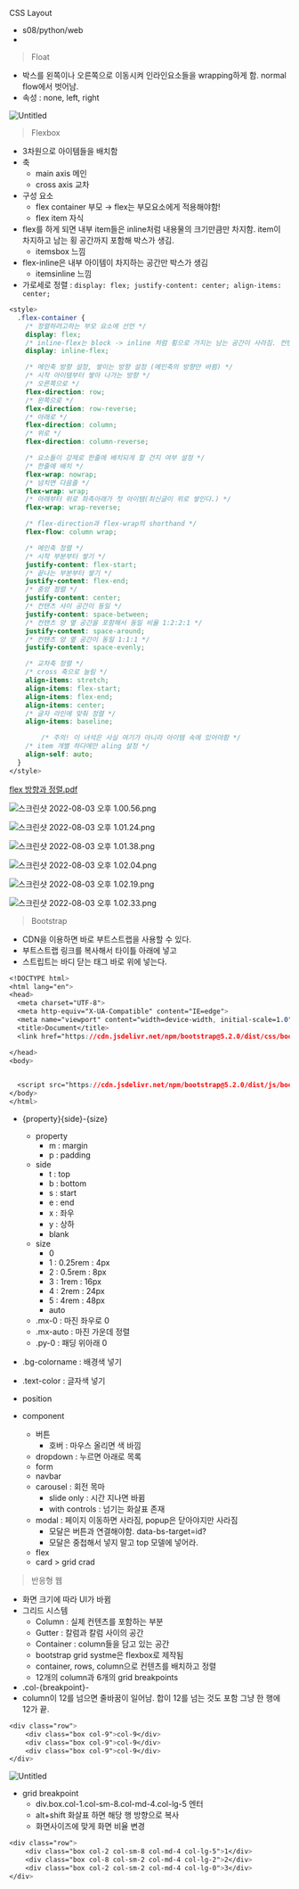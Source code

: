 CSS Layout

- s08/python/web
- 

> Float
> 
- 박스를 왼쪽이나 오른쪽으로 이동시켜 인라인요소들을 wrapping하게 함. normal flow에서 벗어남.
- 속성 : none, left, right

![Untitled](https://s3-us-west-2.amazonaws.com/secure.notion-static.com/8d70ad35-0d92-4f49-9803-d85620d0fd7e/Untitled.png)

> Flexbox
> 
- 3차원으로 아이템들을 배치함
- 축
    - main axis 메인
    - cross axis 교차
- 구성 요소
    - flex container 부모 → flex는 부모요소에게 적용해야함!
    - flex item 자식
- flex를 하게 되면 내부 item들은 inline처럼 내용물의 크기만큼만 차지함. item이 차지하고 남는 횡 공간까지 포함해 박스가 생김.
    - itemsbox 느낌
- flex-inline은 내부 아이템이 차지하는 공간만 박스가 생김
    - itemsinline 느낌
- 가로세로 정렬 : `display: flex; justify-content: center; align-items: center;`

```css
<style>
  .flex-container {
    /* 정렬하려고하는 부모 요소에 선언 */
    display: flex;
    /* inline-flex는 block -> inline 처럼 횡으로 가지는 남는 공간이 사라짐. 컨텐츠 공간만 차지 */
    display: inline-flex;

    /* 메인축 방향 설정, 쌓이는 방향 설정 (메인축의 방향만 바뀜) */
    /* 시작 아이템부터 쌓아 나가는 방향 */
    /* 오른쪽으로 */
    flex-direction: row;
    /* 왼쪽으로 */
    flex-direction: row-reverse;
    /* 아래로 */
    flex-direction: column;
    /* 위로 */
    flex-direction: column-reverse;

    /* 요소들이 강제로 한줄에 배치되게 할 건지 여부 설정 */
    /* 한줄에 배치 */
    flex-wrap: nowrap;
    /* 넘치면 다음줄 */
    flex-wrap: wrap;
    /* 아래부터 위로 좌측아래가 첫 아이탬(최신글이 위로 쌓인다.) */
    flex-wrap: wrap-reverse;

    /* flex-direction과 flex-wrap의 shorthand */
    flex-flow: column wrap;

    /* 메인축 정렬 */
    /* 시작 부분부터 쌓기 */
    justify-content: flex-start;
    /* 끝나는 부분부터 쌓기 */
    justify-content: flex-end;
    /* 중앙 정렬 */
    justify-content: center;
    /* 컨탠츠 사이 공간이 동일 */
    justify-content: space-between;
    /* 컨탠츠 양 옆 공간을 포함해서 동일 비율 1:2:2:1 */
    justify-content: space-around;
    /* 컨탠츠 양 옆 공간이 동일 1:1:1 */
    justify-content: space-evenly;

    /* 교차축 정렬 */
    /* cross 축으로 늘림 */
    align-items: stretch;
    align-items: flex-start;
    align-items: flex-end;
    align-items: center;
    /* 글자 라인에 맞춰 정렬 */
    align-items: baseline;

		/* 주의! 이 녀석은 사실 여기가 아니라 아이템 속에 있어야함 */
    /* item 개별 하다에만 aling 설정 */
    align-self: auto;
  }
</style>
```

[flex 방향과 정렬.pdf](https://s3-us-west-2.amazonaws.com/secure.notion-static.com/70ed7f9b-191f-418a-b3cf-d832bc2f6b7b/Document.pdf)

![스크린샷 2022-08-03 오후 1.00.56.png](https://s3-us-west-2.amazonaws.com/secure.notion-static.com/288cefd1-b9f8-4bbc-9c59-a3c11e3d0584/%E1%84%89%E1%85%B3%E1%84%8F%E1%85%B3%E1%84%85%E1%85%B5%E1%86%AB%E1%84%89%E1%85%A3%E1%86%BA_2022-08-03_%E1%84%8B%E1%85%A9%E1%84%92%E1%85%AE_1.00.56.png)

![스크린샷 2022-08-03 오후 1.01.24.png](https://s3-us-west-2.amazonaws.com/secure.notion-static.com/312d44db-6359-4e00-9e99-eb35778789fa/%E1%84%89%E1%85%B3%E1%84%8F%E1%85%B3%E1%84%85%E1%85%B5%E1%86%AB%E1%84%89%E1%85%A3%E1%86%BA_2022-08-03_%E1%84%8B%E1%85%A9%E1%84%92%E1%85%AE_1.01.24.png)

![스크린샷 2022-08-03 오후 1.01.38.png](https://s3-us-west-2.amazonaws.com/secure.notion-static.com/f166ffe8-ba60-4f1f-bdcf-b3d22b0c8948/%E1%84%89%E1%85%B3%E1%84%8F%E1%85%B3%E1%84%85%E1%85%B5%E1%86%AB%E1%84%89%E1%85%A3%E1%86%BA_2022-08-03_%E1%84%8B%E1%85%A9%E1%84%92%E1%85%AE_1.01.38.png)

![스크린샷 2022-08-03 오후 1.02.04.png](https://s3-us-west-2.amazonaws.com/secure.notion-static.com/02748777-2ade-4dd0-9b67-6df52e794594/%E1%84%89%E1%85%B3%E1%84%8F%E1%85%B3%E1%84%85%E1%85%B5%E1%86%AB%E1%84%89%E1%85%A3%E1%86%BA_2022-08-03_%E1%84%8B%E1%85%A9%E1%84%92%E1%85%AE_1.02.04.png)

![스크린샷 2022-08-03 오후 1.02.19.png](https://s3-us-west-2.amazonaws.com/secure.notion-static.com/1cd3b8fb-0311-4957-a3cd-a649528d4d32/%E1%84%89%E1%85%B3%E1%84%8F%E1%85%B3%E1%84%85%E1%85%B5%E1%86%AB%E1%84%89%E1%85%A3%E1%86%BA_2022-08-03_%E1%84%8B%E1%85%A9%E1%84%92%E1%85%AE_1.02.19.png)

![스크린샷 2022-08-03 오후 1.02.33.png](https://s3-us-west-2.amazonaws.com/secure.notion-static.com/81ff8678-5be5-4d32-8ff1-6bf9dde5b56c/%E1%84%89%E1%85%B3%E1%84%8F%E1%85%B3%E1%84%85%E1%85%B5%E1%86%AB%E1%84%89%E1%85%A3%E1%86%BA_2022-08-03_%E1%84%8B%E1%85%A9%E1%84%92%E1%85%AE_1.02.33.png)

> Bootstrap
> 
- CDN을 이용하면 바로 부트스트랩을 사용할 수 있다.
- 부트스트랩 링크를 복사해서 타이틀 아래에 넣고
- 스트립트는 바디 닫는 태그 바로 위에 넣는다.

```css
<!DOCTYPE html>
<html lang="en">
<head>
  <meta charset="UTF-8">
  <meta http-equiv="X-UA-Compatible" content="IE=edge">
  <meta name="viewport" content="width=device-width, initial-scale=1.0">
  <title>Document</title>
  <link href="https://cdn.jsdelivr.net/npm/bootstrap@5.2.0/dist/css/bootstrap.min.css" rel="stylesheet" integrity="sha384-gH2yIJqKdNHPEq0n4Mqa/HGKIhSkIHeL5AyhkYV8i59U5AR6csBvApHHNl/vI1Bx" crossorigin="anonymous">

</head>
<body>
  

  <script src="https://cdn.jsdelivr.net/npm/bootstrap@5.2.0/dist/js/bootstrap.bundle.min.js" integrity="sha384-A3rJD856KowSb7dwlZdYEkO39Gagi7vIsF0jrRAoQmDKKtQBHUuLZ9AsSv4jD4Xa" crossorigin="anonymous"></script>
</body>
</html>
```

- {property}{side}-{size}
    - property
        - m : margin
        - p : padding
    - side
        - t : top
        - b : bottom
        - s : start
        - e : end
        - x : 좌우
        - y : 상하
        - blank
    - size
        - 0
        - 1 : 0.25rem : 4px
        - 2 : 0.5rem : 8px
        - 3 : 1rem : 16px
        - 4 : 2rem : 24px
        - 5 : 4rem : 48px
        - auto
    - .mx-0 : 마진 좌우로 0
    - .mx-auto : 마진 가운데 정렬
    - .py-0 : 패딩 위아래 0
    
- .bg-colorname : 배경색 넣기
- .text-color : 글자색 넣기

- position
    
    
- component
    - 버튼
        - 호버 : 마우스 올리면 색 바낌
    - dropdown : 누르면 아래로 목록
    - form
    - navbar
    - carousel : 회전 목마
        - slide only : 시간 지나면 바뀜
        - with controls : 넘기는 화살표 존재
    - modal : 페이지 이동하면 사라짐, popup은 닫아야지만 사라짐
        - 모달은 버튼과 연결해야함. data-bs-target=id?
        - 모달은 중첩해서 넣지 말고 top 모델에 넣어라.
    - flex
    - card > grid crad
    

> 반응형 웹
> 
- 화면 크기에 따라 UI가 바뀜
- 그리드 시스템
    - Column : 실제 컨텐츠를 포함하는 부분
    - Gutter : 칼럼과 칼럼 사이의 공간
    - Container : column들을 담고 있는 공간
    - bootstrap grid systme은 flexbox로 제작됨
    - container, rows, column으로 컨텐츠를 배치하고 정렬
    - 12개의 column과 6개의 grid breakpoints
- .col-{breakpoint}-
- column이 12를 넘으면 줄바꿈이 일어남. 합이 12를 넘는 것도 포함 그냥 한 행에 12가 끝.

```css
<div class="row">
	<div class="box col-9">col-9</div>
	<div class="box col-9">col-9</div>
	<div class="box col-9">col-9</div>
</div>
```

![Untitled](https://s3-us-west-2.amazonaws.com/secure.notion-static.com/7a257abc-e239-4561-93af-735be5995716/Untitled.png)

- grid breakpoint
    - div.box.col-1.col-sm-8.col-md-4.col-lg-5 엔터
    - alt+shift 화살표 하면 해당 행 방향으로 복사
    - 화면사이즈에 맞게 화면 비율 변경

```css
<div class="row">
	<div class="box col-2 col-sm-8 col-md-4 col-lg-5">1</div>
	<div class="box col-8 col-sm-2 col-md-4 col-lg-2">2</div>
	<div class="box col-2 col-sm-2 col-md-4 col-lg-0">3</div>
</div>
```